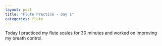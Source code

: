 ```yaml
---
layout: post
title: "Flute Practice - Day 1"
categories: flute
---
```

Today I practiced my flute scales for 30 minutes and worked on improving my breath control.
